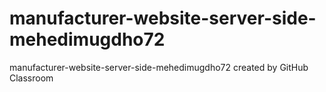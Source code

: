 # manufacturer-website-server-side-mehedimugdho72
manufacturer-website-server-side-mehedimugdho72 created by GitHub Classroom
#
#

